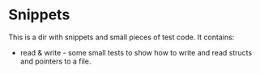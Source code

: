Snippets
====

This is a dir with snippets and small pieces of test code. It contains:

* read & write - some small tests to show how to write and read structs and
	pointers to a file.
